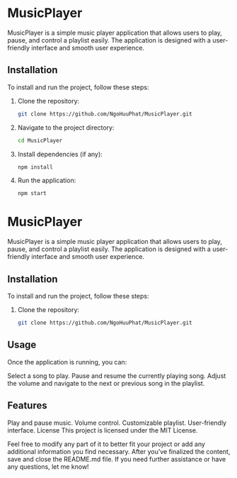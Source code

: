 # MusicPlayer

MusicPlayer is a simple music player application that allows users to play, pause, and control a playlist easily. The application is designed with a user-friendly interface and smooth user experience.

## Installation

To install and run the project, follow these steps:

1. Clone the repository:
   ```bash
   git clone https://github.com/NgoHuuPhat/MusicPlayer.git
2. Navigate to the project directory:
     ```bash
     cd MusicPlayer
3. Install dependencies (if any):
    ```bash
    npm install
4. Run the application:
     ```bash
     npm start

# MusicPlayer

MusicPlayer is a simple music player application that allows users to play, pause, and control a playlist easily. The application is designed with a user-friendly interface and smooth user experience.

## Installation

To install and run the project, follow these steps:

1. Clone the repository:
   ```bash
   git clone https://github.com/NgoHuuPhat/MusicPlayer.git
## Usage
Once the application is running, you can:

Select a song to play.
Pause and resume the currently playing song.
Adjust the volume and navigate to the next or previous song in the playlist.
## Features
Play and pause music.
Volume control.
Customizable playlist.
User-friendly interface.
License
This project is licensed under the MIT License.


Feel free to modify any part of it to better fit your project or add any additional information you find necessary. After you’ve finalized the content, save and close the README.md file. If you need further assistance or have any questions, let me know!
